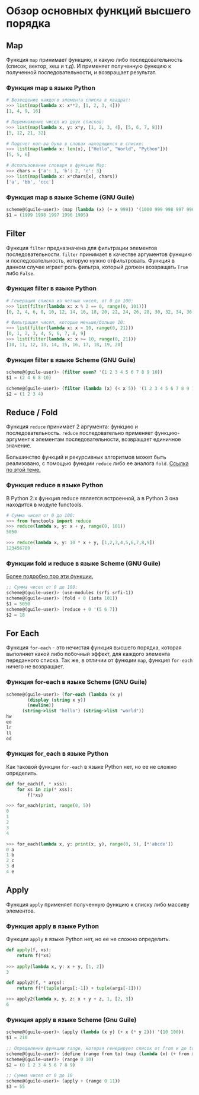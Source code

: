 # Обзор основных функций высшего порядка

## Map
Функция `map` принимает функцию, и какую либо последовательность (список, вектор, хеш и т.д). И применяет полученную функцию к полученной последовательности, и возвращает результат.

### Функция map в языке Python
```python
# Возведение каждого элемента списка в квадрат:
>>> list(map(lambda x: x**2, [1, 2, 3, 4]))
[1, 4, 9, 16]

# Перемножение чисел из двух списков:
>>> list(map(lambda x, y: x*y, [1, 2, 3, 4], [5, 6, 7, 8]))
[5, 12, 21, 32]

# Подсчет кол-ва букв в словах находящихся в списке:
>>> list(map(lambda x: len(x), ["Hello", "World", "Python"]))
[5, 5, 6]

# Использование словаря в функции Map:
>>> chars = {'a': 1, 'b': 2, 'c': 3}
>>> list(map(lambda x: x*chars[x], chars))
['a', 'bb', 'ccc']
```

### Функция map в языке Scheme (GNU Guile)
```scheme
scheme@(guile-user)> (map (lambda (x) (+ x 999)) '(1000 999 998 997 996))
$1 = (1999 1998 1997 1996 1995)
```

## Filter
Функция `filter` предназначена для фильтрации элементов последовательности. `filter` принимает в качестве аргументов функцию и последовательность, которую нужно отфильтровать. Функция в данном случае играет роль фильтра, который должен возвращать `True` либо `False`.

### Функция filter в языке Python
```python
# Генерация списка из четных чисел, от 0 до 100:
>>> list(filter(lambda x: x % 2 == 0, range(0, 101)))
[0, 2, 4, 6, 8, 10, 12, 14, 16, 18, 20, 22, 24, 26, 28, 30, 32, 34, 36, 38, 40, 42, 44, 46, 48, 50, 52, 54, 56, 58, 60, 62, 64, 66, 68, 70, 72, 74, 76, 78, 80, 82, 84, 86, 88, 90, 92, 94, 96, 98, 100]

# Фильтрация чисел, которые меньше/больше 10:
>>> list(filter(lambda x: x < 10, range(0, 21)))
[0, 1, 2, 3, 4, 5, 6, 7, 8, 9]
>>> list(filter(lambda x: x >= 10, range(0, 21)))
[10, 11, 12, 13, 14, 15, 16, 17, 18, 19, 20]
```

### Функция filter в языке Scheme (GNU Guile)
```scheme
scheme@(guile-user)> (filter even? '(1 2 3 4 5 6 7 8 9 10))
$1 = (2 4 6 8 10)

scheme@(guile-user)> (filter (lambda (x) (< x 5)) '(1 2 3 4 5 6 7 8 9 10))
$2 = (1 2 3 4)
```

## Reduce / Fold
Функция `reduce` принимает 2 аргумента: функцию и последовательность. `reduce` последовательно применяет функцию-аргумент к элементам последовательности, возвращает единичное значение. 

Большинство функций и рекурсивных алгоритмов может быть реализовано, с помощью функции `reduce` либо ее аналога `fold`. [Ссылка по этой теме.](http://www.cs.nott.ac.uk/~pszgmh/fold.pdf)

### Функция reduce в языке Python
В Python 2.x функция reduce является встроенной, а в Python 3 она находится в модуле functools.
```python
# Сумма чисел от 0 до 100:
>>> from functools import reduce
>>> reduce(lambda x, y: x + y, range(0, 101))
5050

>>> reduce(lambda x, y: 10 * x + y, [1,2,3,4,5,6,7,8,9])
123456789
```

### Функции fold и reduce в языке Scheme (GNU Guile)
[Более подробно про эти функции.](https://www.gnu.org/software/guile/manual/html_node/SRFI_002d1-Fold-and-Map.html)
```scheme
;; Сумма чисел от 0 до 100:
scheme@(guile-user)> (use-modules (srfi srfi-1))
scheme@(guile-user)> (fold + 0 (iota 101)) 
$1 = 5050
scheme@(guile-user)> (reduce + 0 '(5 6 7))
$2 = 18
```

## For Each 
Функция `for-each` - это нечистая функция высшего порядка, которая выполняет какой либо побочный эффект, для каждого элемента переданного списка. Так же, в отличии от функции `map`, функция `for-each` ничего не возвращает.

### Функция for-each в языке Scheme (GNU Guile)
```scheme
scheme@(guile-user)> (for-each (lambda (x y)
	    (display (string x y))
	    (newline))
	  (string->list "hello") (string->list "world"))
hw
eo
lr
ll
od
```

### Функция for_each в языке Python
Как таковой функции `for-each` в языке Python нет, но ее не сложно определить.
```python
def for_each(f, * xss):
	for xs in zip(* xss):
		f(*xs)

>>> for_each(print, range(0, 5))
0
1
2
3
4

>>> for_each(lambda x, y: print(x, y), range(0, 5), [*'abcde'])
0 a
1 b
2 c
3 d
4 e
```

## Apply
Функция `apply` применяет полученную функцию к списку либо массиву элементов.

### Функция apply в языке Python
Функции `apply` в языке Python нет, но ее не сложно определить.
```python
def apply(f, xs): 
	return f(*xs)
	
>>> apply(lambda x, y: x + y, [1, 2])
3

def apply2(f, * args):
	return f(*(tuple(args[:-1]) + tuple(args[-1])))

>>> apply2(lambda x, y, z: x + y + z, 1, [2, 3])
6
```

### Функция apply в языке Scheme (Gnu Guile)
```scheme
scheme@(guile-user)> (apply (lambda (x y) (+ x (* y 2))) '(10 100)) 
$1 = 210

;; Определении функции range, которая генерирует список от from и до to:
scheme@(guile-user)> (define (range from to) (map (lambda (x) (+ from x)) (iota (- to from))))
scheme@(guile-user)> (range 0 10)
$2 = (0 1 2 3 4 5 6 7 8 9)

;; Сумма чисел от 0 до 10
scheme@(guile-user)> (apply + (range 0 11))
$3 = 55
```
